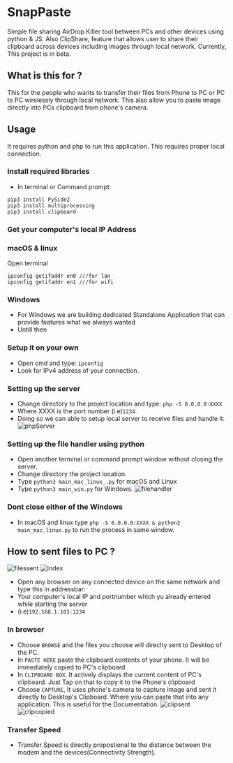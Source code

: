 # SnapPaste
Simple file sharing AirDrop Killer tool between PCs and other devices using python & JS. Also ClipShare, feature that allows user to share their clipboard across devices including images through local network.  Currently, This project is in beta.
## What is this for ?
This for the people who wants to transfer their files from Phone to PC or PC to PC wirelessly through local network. This also allow you to paste image directly into PCs clipboard from phone's camera.
## Usage
It requires python and php to run this application. This requires proper local connection.
### Install required libraries
- In terminal or Command prompt:
```
pip3 install PySide2
pip3 install multiprocessing
pip3 install clipboard
```
### Get your computer's local IP Address
### macOS & linux
Open terminal
```
ipconfig getifaddr en0 ///for lan
ipconfig getifaddr en1 ///for wifi
```
### Windows
- For Windows we are buliding dedicated Standalone Application that can provide features what we always wanted
- Untill then
### Setup it on your own
- Open cmd and type:
`ipconfig`
- Look for IPv4 address of your connection.
### Setting up the server
- Change directory to the project location and type:
`php -S 0.0.0.0:XXXX`
- Where XXXX is the port number (i.e)`1234`.
- Doing so we can able to setup local server to receive files and handle it.
![phpServer](https://github.com/revanrohith/SnapPaste/raw/master/assets/php.png)
### Setting up the file handler using python
- Open another terminal or command prompt window without closing the server.
- Change directory the project location.
- Type `python3 main_mac_linux_.py` for macOS and Linux
- Type `python3 main_win.py` for Windows.
![filehandler](https://github.com/revanrohith/SnapPaste/raw/master/assets/filehandler.png)
### Dont close either of the Windows
- In macOS and linux type `php -S 0.0.0.0:XXXX & python3 main_mac_linux.py` to run the process in same window.
## How to sent files to PC ?
![filessent](https://github.com/revanrohith/SnapPaste/raw/master/assets/filessent.png)
![index](https://github.com/revanrohith/SnapPaste/raw/master/assets/index.png)
- Open any browser on any connected device on the same network and type this in addressbar:
- Your computer's local IP and portnumber which yu already entered while starting the server
- (i.e)`192.168.1.103:1234`
### In browser
- Choose `BROWSE` and the files you choose will direclty sent to Desktop of the PC.
- In `PASTE HERE` paste the clipboard contents of your phone. It will be immediately copied to PC's clipboard.
- In `CLIPBOARD BOX`. It actively displays the current content of PC's clipboard. Just Tap on that to copy it to the Phone's clipboard
- Choose `CAPTURE`, It uses phone's camera to capture image and sent it directly to Desktop's Clipboard. Where you can paste that into any application. This is useful for the Documentation.
![clipsent](https://github.com/revanrohith/SnapPaste/raw/master/uploads/Clipsent.jpg)
![clipcopied](https://github.com/revanrohith/SnapPaste/raw/master/uploads/clipreceived.jpg)
### Transfer Speed
- Transfer Speed is directly propostional to the distance between the modem and the devices(Connectivity Strength).
